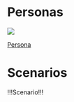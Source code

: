 # Personas

![](!!!image_filename.png!!!)

[Persona](https://docs.google.com/document/d/1nikiYQI65cn3BJ9Z6yrasYz_u7B_aI9zeGWrMBcqnmc/edit?usp=sharing)

# Scenarios

!!!Scenario!!!

